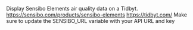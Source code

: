 Display Sensibo Elements air quality data on a Tidbyt. 
https://sensibo.com/products/sensibo-elements
https://tidbyt.com/
Make sure to update the SENSIBO_URL variable with your API URL and key
